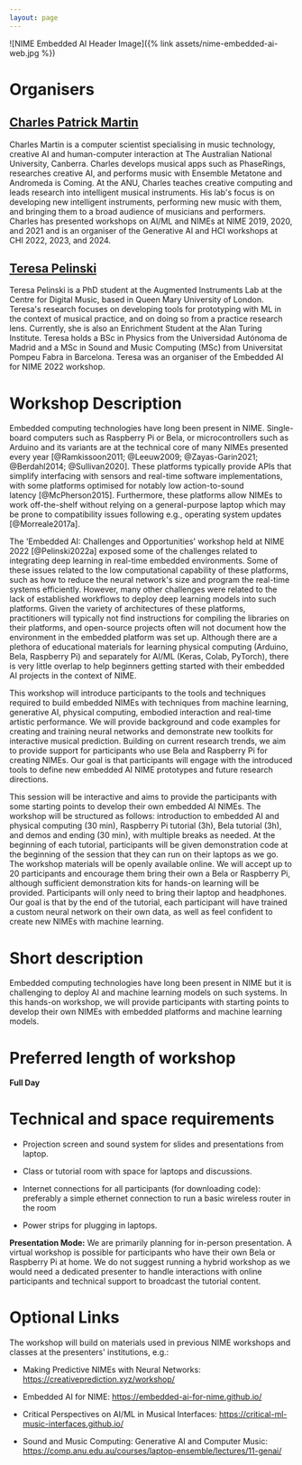 ```yaml
---
layout: page
---
```


![NIME Embedded AI Header Image]({% link assets/nime-embedded-ai-web.jpg %})

# Organisers

## [Charles Patrick Martin](https://charlesmartin.au)

Charles Martin is a computer scientist specialising in music technology,
creative AI and human-computer interaction at The Australian National
University, Canberra. Charles develops musical apps such as PhaseRings,
researches creative AI, and performs music with Ensemble Metatone and
Andromeda is Coming. At the ANU, Charles teaches creative computing and
leads research into intelligent musical instruments. His lab's focus is
on developing new intelligent instruments, performing new music with
them, and bringing them to a broad audience of musicians and performers.
Charles has presented workshops on AI/ML and NIMEs at NIME 2019, 2020,
and 2021 and is an organiser of the Generative AI and HCI workshops at
CHI 2022, 2023, and 2024.

## [Teresa Pelinski](https://teresapelinski.com/)

Teresa Pelinski is a PhD student at the Augmented Instruments Lab at the
Centre for Digital Music, based in Queen Mary University of London.
Teresa's research focuses on developing tools for prototyping with ML in
the context of musical practice, and on doing so from a practice
research lens. Currently, she is also an Enrichment Student at the Alan
Turing Institute. Teresa holds a BSc in Physics from the Universidad
Autónoma de Madrid and a MSc in Sound and Music Computing (MSc) from
Universitat Pompeu Fabra in Barcelona. Teresa was an organiser of the
Embedded AI for NIME 2022 workshop.

# Workshop Description

Embedded computing technologies have long been present in NIME.
Single-board computers such as Raspberry Pi or Bela, or microcontrollers
such as Arduino and its variants are at the technical core of many NIMEs
presented every year
[@Ramkissoon2011; @Leeuw2009; @Zayas-Garin2021; @Berdahl2014; @Sullivan2020].
These platforms typically provide APIs that simplify interfacing with
sensors and real-time software implementations, with some platforms
optimised for notably low action-to-sound latency [@McPherson2015].
Furthermore, these platforms allow NIMEs to work off-the-shelf without
relying on a general-purpose laptop which may be prone to compatibility
issues following e.g., operating system updates [@Morreale2017a].

The 'Embedded AI: Challenges and Opportunities' workshop held at NIME
2022 [@Pelinski2022a] exposed some of the challenges related to
integrating deep learning in real-time embedded environments. Some of
these issues related to the low computational capability of these
platforms, such as how to reduce the neural network's size and program
the real-time systems efficiently. However, many other challenges were
related to the lack of established workflows to deploy deep learning
models into such platforms. Given the variety of architectures of these
platforms, practitioners will typically not find instructions for
compiling the libraries on their platforms, and open-source projects
often will not document how the environment in the embedded platform was
set up. Although there are a plethora of educational materials for
learning physical computing (Arduino, Bela, Raspberry Pi) and separately
for AI/ML (Keras, Colab, PyTorch), there is very little overlap to help
beginners getting started with their embedded AI projects in the context
of NIME.

This workshop will introduce participants to the tools and techniques
required to build embedded NIMEs with techniques from machine learning,
generative AI, physical computing, embodied interaction and real-time
artistic performance. We will provide background and code examples for
creating and training neural networks and demonstrate new toolkits for
interactive musical prediction. Building on current research trends, we
aim to provide support for participants who use Bela and Raspberry Pi
for creating NIMEs. Our goal is that participants will engage with the
introduced tools to define new embedded AI NIME prototypes and future
research directions.

This session will be interactive and aims to provide the participants
with some starting points to develop their own embedded AI NIMEs. The
workshop will be structured as follows: introduction to embedded AI and
physical computing (30 min), Raspberry Pi tutorial (3h), Bela tutorial
(3h), and demos and ending (30 min), with multiple breaks as needed. At
the beginning of each tutorial, participants will be given demonstration
code at the beginning of the session that they can run on their laptops
as we go. The workshop materials will be openly available online. We
will accept up to 20 participants and encourage them bring their own a
Bela or Raspberry Pi, although sufficient demonstration kits for
hands-on learning will be provided. Participants will only need to bring
their laptop and headphones. Our goal is that by the end of the
tutorial, each participant will have trained a custom neural network on
their own data, as well as feel confident to create new NIMEs with
machine learning.

# Short description

Embedded computing technologies have long been present in NIME but it is
challenging to deploy AI and machine learning models on such systems. In
this hands-on workshop, we will provide participants with starting
points to develop their own NIMEs with embedded platforms and machine
learning models.

# Preferred length of workshop

**Full Day**

# Technical and space requirements

-   Projection screen and sound system for slides and presentations from
    laptop.

-   Class or tutorial room with space for laptops and discussions.

-   Internet connections for all participants (for downloading code):
    preferably a simple ethernet connection to run a basic wireless
    router in the room

-   Power strips for plugging in laptops.

**Presentation Mode:** We are primarily planning for in-person
presentation. A virtual workshop is possible for participants who have
their own Bela or Raspberry Pi at home. We do not suggest running a
hybrid workshop as we would need a dedicated presenter to handle
interactions with online participants and technical support to broadcast
the tutorial content.

# Optional Links

The workshop will build on materials used in previous NIME workshops and
classes at the presenters' institutions, e.g.:

-   Making Predictive NIMEs with Neural Networks:
    <https://creativeprediction.xyz/workshop/>

-   Embedded AI for NIME: <https://embedded-ai-for-nime.github.io/>

-   Critical Perspectives on AI/ML in Musical Interfaces:
    <https://critical-ml-music-interfaces.github.io/>

-   Sound and Music Computing: Generative AI and Computer Music:
    <https://comp.anu.edu.au/courses/laptop-ensemble/lectures/11-genai/>

[^1]: School of Computing, The Australian National University

[^2]: Centre for Digital Music, Queen Mary University of London
